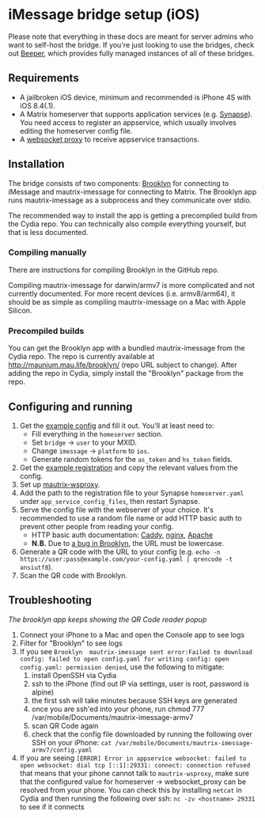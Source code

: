 # iMessage bridge setup (iOS)
Please note that everything in these docs are meant for server admins who want
to self-host the bridge. If you're just looking to use the bridges, check out
[Beeper], which provides fully managed instances of all of these bridges.

[Beeper]: https://www.beeper.com/

## Requirements
* A jailbroken iOS device, minimum and recommended is iPhone 4S with iOS 8.4(.1).
* A Matrix homeserver that supports application services (e.g. [Synapse](https://github.com/matrix-org/synapse)).
  You need access to register an appservice, which usually involves editing the homeserver config file.
* A [websocket proxy](https://github.com/mautrix/wsproxy) to receive
  appservice transactions.

## Installation
The bridge consists of two components: [Brooklyn] for connecting to iMessage
and mautrix-imessage for connecting to Matrix. The Brooklyn app runs
mautrix-imessage as a subprocess and they communicate over stdio.

The recommended way to install the app is getting a precompiled build from the
Cydia repo. You can technically also compile everything yourself, but that is
less documented.

[Brooklyn]: https://github.com/EthanRDoesMC/Brooklyn

### Compiling manually
There are instructions for compiling Brooklyn in the GitHub repo.

Compiling mautrix-imessage for darwin/armv7 is more complicated and not
currently documented. For more recent devices (i.e. armv8/arm64), it should
be as simple as compiling mautrix-imessage on a Mac with Apple Silicon.

### Precompiled builds
You can get the Brooklyn app with a bundled mautrix-imessage from the Cydia
repo. The repo is currently available at <http://maunium.mau.life/brooklyn/>
(repo URL subject to change). After adding the repo in Cydia, simply install
the "Brooklyn" package from the repo.

## Configuring and running
1. Get the [example config] and fill it out. You'll at least need to:
   * Fill everything in the `homeserver` section.
   * Set `bridge` -> `user` to your MXID.
   * Change `imessage` -> `platform` to `ios`.
   * Generate random tokens for the `as_token` and `hs_token` fields.
2. Get the [example registration] and copy the relevant values from the config.
3. Set up [mautrix-wsproxy](https://github.com/mautrix/wsproxy).
4. Add the path to the registration file to your Synapse `homeserver.yaml`
   under `app_service_config_files`, then restart Synapse.
5. Serve the config file with the webserver of your choice. It's recommended
   to use a random file name or add HTTP basic auth to prevent other people
   from reading your config.
   * HTTP basic auth documentation:
     [Caddy](https://caddyserver.com/docs/caddyfile/directives/basicauth),
     [nginx](https://docs.nginx.com/nginx/admin-guide/security-controls/configuring-http-basic-authentication/),
     [Apache](https://httpd.apache.org/docs/2.4/howto/auth.html)
   * **N.B.** Due to [a bug in Brooklyn], the URL must be lowercase.
6. Generate a QR code with the URL to your config
   (e.g. `echo -n https://user:pass@example.com/your-config.yaml | qrencode -t ansiutf8`).
7. Scan the QR code with Brooklyn.

[example config]: https://github.com/mautrix/imessage/blob/master/example-config.yaml
[example registration]: https://github.com/mautrix/imessage/blob/master/example-registration.yaml
[a bug in Brooklyn]: https://github.com/EthanRDoesMC/Brooklyn/issues/5

## Troubleshooting

*The brooklyn app keeps showing the QR Code reader popup*
1. Connect your iPhone to a Mac and open the Console app to see logs
2. Filter for "Brooklyn" to see logs
3. If you see `Brooklyn	 mautrix-imessage sent error:Failed to download config: failed to open config.yaml for writing config: open config.yaml: permission denied`, use the following to mitigate:
    1. install OpenSSH via Cydia
    2. ssh to the iPhone (find out IP via settings, user is root, password is alpine)
    3. the first ssh will take minutes because SSH keys are generated
    4. once you are ssh'ed into your phone, run chmod 777 /var/mobile/Documents/mautrix-imessage-armv7
    5. scan QR Code again
    6. check that the config file downloaded by running the following over SSH on your iPhone: `cat /var/mobile/Documents/mautrix-imessage-armv7/config.yaml`
 4. If you are seeing `[ERROR] Error in appservice websocket: failed to open websocket: dial tcp [::1]:29331: connect: connection refused` that means that your phone cannot talk to `mautrix-wsproxy`, make sure that the configured value for homeserver -> websocket_proxy can be resolved from your phone. You can check this by installing `netcat` in Cydia and then running the following over ssh: `nc -zv <hostname> 29331` to see if it connects
